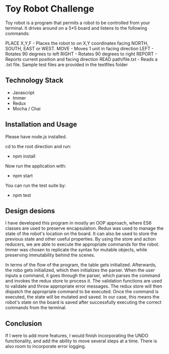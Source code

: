 # Toy Robot Challenge

Toy robot is a program that permits a robot to be controlled from your terminal. It drives around on a 5*5 board and listens to the following commands:

PLACE X,Y,F - Places the robot to on X,Y coordinates facing NORTH, SOUTH, EAST or WEST.
MOVE - Moves 1 unit in facing direction
LEFT - Rotates 90 degrees to left
RIGHT - Rotates 90 degrees to right
REPORT - Reports current position and facing direction
READ path/file.txt - Reads a .txt file. Sample test files are provided in the textfiles folder

## Technology Stack
- Javascript
- Immer
- Redux
- Mocha / Chai

## Installation and Usage
Please have node.js installed.

cd to the root direction and run:
- npm install

Now run the application with:
- npm start

You can run the test suite by:
- npm test

## Design desions
I have developed this program in mostly an OOP approach, where ES6 classes are used to preserve encapsulation. Redux was used to manage the state of the robot's location on the board. It can also be used to store the previous state and other useful properties. By using the store and action reducers, we are able to execute the appropriate commands for the robot. Immer was chosen to replicate the syntax for mutable objects, while preserving immutability behind the scenes. 

In terms of the flow of the program, the table gets initialized. Afterwards, the robo gets initialized, which then initializes the parser. When the user inputs a command, it goes through the parser, which parses the command and invokes the redux store to process it. The validation functions are used to validate and throw appropriate error messages. The redux store will then dispatch the appropriate command to be executed. Once the command is executed, the state will be mutated and saved. In our case, this means the robot's state on the board is saved after successfully executing the correct commands from the terminal.

## Conclusion
If I were to add more features, I would finish incorporating the UNDO functionality, and add the ability to move several steps at a time. There is also room to incorporate error logging.